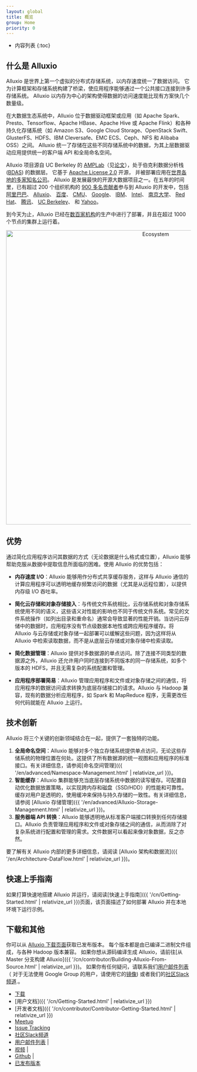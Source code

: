 ```yaml
---
layout: global
title: 概览
group: Home
priority: 0
---
```


* 内容列表
{:toc}
## 什么是 Alluxio

Alluxio 是世界上第一个虚拟的分布式存储系统，以内存速度统一了数据访问。
它为计算框架和存储系统构建了桥梁，使应用程序能够通过一个公共接口连接到许多存储系统。
Alluxio 以内存为中心的架构使得数据的访问速度能比现有方案快几个数量级。

在大数据生态系统中，Alluxio 位于数据驱动框架或应用（如 Apache Spark、Presto、Tensorflow、Apache HBase、Apache Hive 或 Apache Flink）和各种持久化存储系统（如 Amazon S3、Google Cloud Storage、OpenStack Swift、GlusterFS、HDFS、IBM Cleversafe、EMC ECS、Ceph、NFS 和 Alibaba OSS）之间。
Alluxio 统一了存储在这些不同存储系统中的数据，为其上层数据驱动应用提供统一的客户端 API 和全局命名空间。

Alluxio 项目源自 UC Berkeley 的 [AMPLab](https://amplab.cs.berkeley.edu/software/)（见[论文](https://www.alluxio.org/resources/white-papers)），处于伯克利数据分析栈 ([BDAS](https://amplab.cs.berkeley.edu/bdas/)) 的数据层。
它基于 [Apache License 2.0](https://github.com/alluxio/alluxio/blob/master/LICENSE) 开源，
并被部署应用在[世界各地的多家知名公司](https://www.alluxio.org/community/powered-by-alluxio)。
Alluxio 是发展最快的开源大数据项目之一。在五年的时间里，已有超过 200 个组织机构的 [900 多名贡献者](https://github.com/alluxio/alluxio/graphs/contributors)参与到 Alluxio 的开发中，包括
[阿里巴巴](http://www.alibaba.com)、
[Alluxio](http://www.alluxio.com/)、
[百度](https://www.baidu.com)、
[CMU](https://www.cmu.edu/)、
[Google](https://www.google.com)、
[IBM](https://www.ibm.com)、
[Intel](http://www.intel.com/)、
[南京大学](http://www.nju.edu.cn/english/)、
[Red Hat](https://www.redhat.com/)、
[腾讯](https://www.tencent.com)、
[UC Berkeley](https://amplab.cs.berkeley.edu/)、
和 [Yahoo](https://www.yahoo.com/)。

到今天为止，Alluxio 已经在[数百家机构](https://www.alluxio.org/community/powered-by-alluxio)的生产中进行了部署，并且在超过 1000 个节点的集群上运行着。

<p align="center">
<img src="{{ "/img/stack.png" | relativize_url }}" width="800" alt="Ecosystem"/>
</p>

## 优势

通过简化应用程序访问其数据的方式（无论数据是什么格式或位置），Alluxio 能够帮助克服从数据中提取信息所面临的困难。使用 Alluxio 的优势包括：

* **内存速度 I/O**：Alluxio 能够用作分布式共享缓存服务，这样与 Alluxio 通信的计算应用程序可以透明地缓存频繁访问的数据（尤其是从远程位置），以提供内存级 I/O 吞吐率。

* **简化云存储和对象存储接入**：与传统文件系统相比，云存储系统和对象存储系统使用不同的语义，这些语义对性能的影响也不同于传统文件系统。常见的文件系统操作（如列出目录和重命名）通常会导致显著的性能开销。当访问云存储中的数据时，应用程序没有节点级数据本地性或跨应用程序缓存。将 Alluxio 与云存储或对象存储一起部署可以缓解这些问题，因为这样将从 Alluxio 中检索读取数据，而不是从底层云存储或对象存储中检索读取。

* **简化数据管理**：Alluxio 提供对多数据源的单点访问。除了连接不同类型的数据源之外，Alluxio 还允许用户同时连接到不同版本的同一存储系统，如多个版本的 HDFS，并且无需复杂的系统配置和管理。

* **应用程序部署简易**：Alluxio 管理应用程序和文件或对象存储之间的通信，将应用程序的数据访问请求转换为底层存储接口的请求。Alluxio 与 Hadoop 兼容，现有的数据分析应用程序，如 Spark 和 MapReduce 程序，无需更改任何代码就能在 Alluxio 上运行。

## 技术创新

Alluxio 将三个关键的创新领域结合在一起，提供了一套独特的功能。

1. **全局命名空间**：Alluxio 能够对多个独立存储系统提供单点访问，无论这些存储系统的物理位置在何处。这提供了所有数据源的统一视图和应用程序的标准接口。有关详细信息，请参阅[命名空间管理]({{ '/en/advanced/Namespace-Management.html' | relativize_url }})。
1. **智能缓存**：Alluxio 集群能够充当底层存储系统中数据的读写缓存。可配置自动优化数据放置策略，以实现跨内存和磁盘（SSD/HDD）的性能和可靠性。缓存对用户是透明的，使用缓冲来保持与持久存储的一致性。有关详细信息，请参阅 [Alluxio 存储管理]({{ '/en/advanced/Alluxio-Storage-Management.html' | relativize_url }})。
1. **服务器端 API 转换**：Alluxio 能够透明地从标准客户端接口转换到任何存储接口。Alluxio 负责管理应用程序和文件或对象存储之间的通信，从而消除了对复杂系统进行配置和管理的需求。文件数据可以看起来像对象数据，反之亦然。

要了解有关 Alluxio 内部的更多详细信息，请阅读 [Alluxio 架构和数据流]({{ '/en/Architecture-DataFlow.html' | relativize_url }})。

## 快速上手指南

如果打算快速地搭建 Alluxio 并运行，请阅读[快速上手指南]({{ '/cn/Getting-Started.html' | relativize_url }})页面，该页面描述了如何部署 Alluxio 并在本地环境下运行示例。

## 下载和其他

你可以从 [Alluxio 下载页面](http://alluxio.org/download)获取已发布版本。
每个版本都是由已编译二进制文件组成，与各种 Hadoop 版本兼容。
如果你想从源码编译生成 Alluxio，请前往[从 Master 分支构建 Alluxio]({{ '/cn/contributor/Building-Alluxio-From-Source.html' | relativize_url }})。
如果你有任何疑问，请联系我们[用户邮件列表](https://groups.google.com/forum/?fromgroups#!forum/alluxio-users)（
对于无法使用 Google Group 的用户，请使用它的[镜像](http://alluxio-users.85194.x6.nabble.com/))
或者我们的[社区Slack频道](https://alluxio.org/slack).。

- [下载](http://alluxio.org/download/)
- [用户文档]({{ '/cn/Getting-Started.html' | relativize_url }})
- [开发者文档]({{ '/cn/contributor/Contributor-Getting-Started.html' | relativize_url }})
- [Meetup](https://www.meetup.com/Alluxio/)
- [Issue Tracking](https://github.com/Alluxio/alluxio/issues)
- [社区Slack频道](https://alluxio.org/slack)
- [用户邮件列表](https://groups.google.com/forum/?fromgroups#!forum/alluxio-users) |
- [视频](https://www.youtube.com/channel/UCpibQsajhwqYPLYhke4RigA) |
- [Github](https://github.com/alluxio/alluxio/) |
- [已发布版本](https://www.alluxio.org/download/releases)
